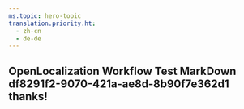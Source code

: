 ```yaml
---
ms.topic: hero-topic
translation.priority.ht: 
  - zh-cn
  - de-de
---
```

## OpenLocalization Workflow Test MarkDown df8291f2-9070-421a-ae8d-8b90f7e362d1 thanks!
